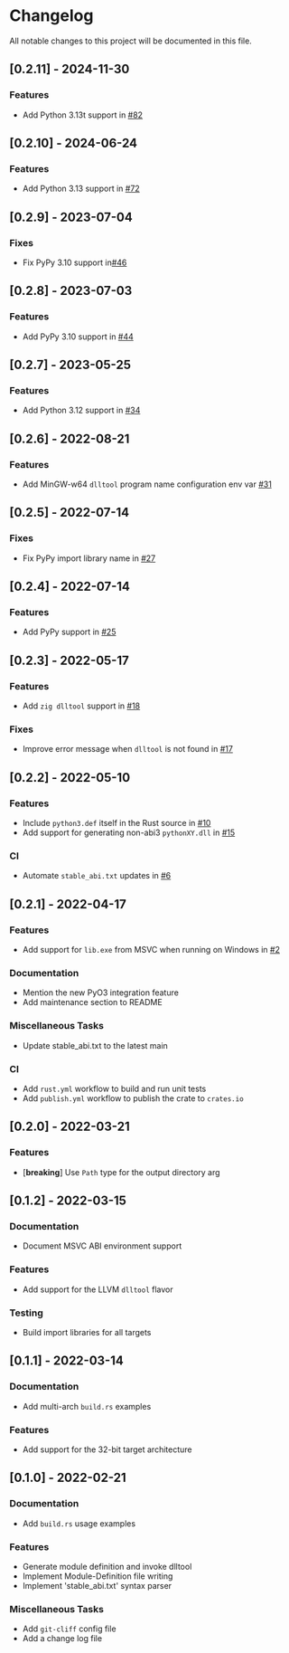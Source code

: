 # Changelog

All notable changes to this project will be documented in this file.

## [0.2.11] - 2024-11-30

### Features

- Add Python 3.13t support in [#82](https://github.com/PyO3/python3-dll-a/pull/82)

## [0.2.10] - 2024-06-24

### Features

- Add Python 3.13 support in [#72](https://github.com/PyO3/python3-dll-a/pull/72)

## [0.2.9] - 2023-07-04

### Fixes

- Fix PyPy 3.10 support in[#46](https://github.com/PyO3/python3-dll-a/pull/46)

## [0.2.8] - 2023-07-03

### Features

- Add PyPy 3.10 support in [#44](https://github.com/PyO3/python3-dll-a/pull/44)

## [0.2.7] - 2023-05-25

### Features

- Add Python 3.12 support in [#34](https://github.com/PyO3/python3-dll-a/pull/34)

## [0.2.6] - 2022-08-21

### Features

- Add MinGW-w64 `dlltool` program name configuration env var [#31](https://github.com/PyO3/python3-dll-a/pull/31)

## [0.2.5] - 2022-07-14

### Fixes

- Fix PyPy import library name in [#27](https://github.com/PyO3/python3-dll-a/pull/27)

## [0.2.4] - 2022-07-14

### Features

- Add PyPy support in [#25](https://github.com/PyO3/python3-dll-a/pull/25)

## [0.2.3] - 2022-05-17

### Features

- Add `zig dlltool` support in [#18](https://github.com/pyo3/python3-dll-a/pull/18)

### Fixes

- Improve error message when `dlltool` is not found in [#17](https://github.com/pyo3/python3-dll-a/pull/17)

## [0.2.2] - 2022-05-10

### Features

- Include `python3.def` itself in the Rust source in [#10](https://github.com/pyo3/python3-dll-a/pull/10)
- Add support for generating non-abi3 `pythonXY.dll` in [#15](https://github.com/pyo3/python3-dll-a/pull/15)

### CI

- Automate `stable_abi.txt` updates in [#6](https://github.com/pyo3/python3-dll-a/pull/6)

## [0.2.1] - 2022-04-17

### Features

- Add support for `lib.exe` from MSVC when running on Windows in [#2](https://github.com/pyo3/python3-dll-a/pull/2)

### Documentation

- Mention the new PyO3 integration feature
- Add maintenance section to README

### Miscellaneous Tasks

- Update stable_abi.txt to the latest main

### CI

- Add `rust.yml` workflow to build and run unit tests
- Add `publish.yml` workflow to publish the crate to `crates.io`

## [0.2.0] - 2022-03-21

### Features

- [**breaking**] Use `Path` type for the output directory arg

## [0.1.2] - 2022-03-15

### Documentation

- Document MSVC ABI environment support

### Features

- Add support for the LLVM `dlltool` flavor

### Testing

- Build import libraries for all targets

## [0.1.1] - 2022-03-14

### Documentation

- Add multi-arch `build.rs` examples

### Features

- Add support for the 32-bit target architecture

## [0.1.0] - 2022-02-21

### Documentation

- Add `build.rs` usage examples

### Features

- Generate module definition and invoke dlltool
- Implement Module-Definition file writing
- Implement 'stable_abi.txt' syntax parser

### Miscellaneous Tasks

- Add `git-cliff` config file
- Add a change log file

<!-- generated by git-cliff -->
